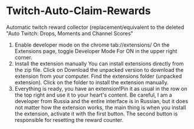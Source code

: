 # Twitch-Auto-Claim-Rewards
Automatic twitch reward collector (replacement/equivalent to the deleted "Auto Twitch: Drops, Moments and Channel Scores"
1. Enable developer mode
on the chrome tab://extensions/
On the Extensions page, toggle Developer Mode
For ON in the upper right corner.
2. Install the extension manually
You can install extensions directly from the zip file. 
Click on Download the unpacked version to download the extension from your computer.
Find the extensions folder (unpacked extension).
Click on the folder to install the extension manually.
3. Everything is ready, you have an extension!Pin it as usual in the row on the top right and use it to your heart's content.
Be careful, I am a developer from Russia and the entire interface is in Russian, but it does not matter how the extension works, the main thing is when you install the extension, activate it with the first button. The second button is responsible for resetting the reward counter.
